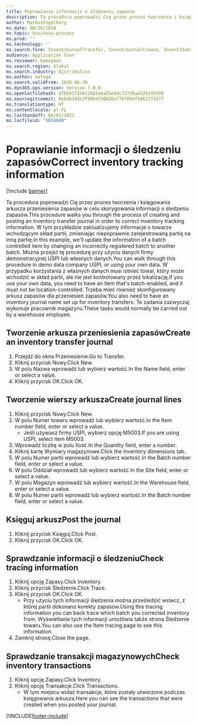 ```yaml
---
title: Poprawianie informacji o śledzeniu zapasów
description: Ta procedura poprowadzi Cię przez proces tworzenia i księgowania arkusza przeniesienia zapasów w celu skorygowania informacji o śledzeniu zapasów.
author: MarkusFogelberg
ms.date: 08/29/2018
ms.topic: business-process
ms.prod: ''
ms.technology: ''
ms.search.form: InventJournalTransfer, InventJournalCreate, InventItemIdLookupSimple, InventBatchIdLookup, InventLocationIdLookup, InventDimTracking, InventTrans
audience: Application User
ms.reviewer: kamaybac
ms.search.region: Global
ms.search.industry: Distribution
ms.author: mafoge
ms.search.validFrom: 2016-06-30
ms.dyn365.ops.version: Version 7.0.0
ms.openlocfilehash: d7bbb1f2e6128b1dea2be8dc737d5ae526195f08
ms.sourcegitcommit: 0e8db169c3f90bd750826af76709ef5d621fd377
ms.translationtype: HT
ms.contentlocale: pl-PL
ms.lasthandoff: 04/01/2021
ms.locfileid: "5834080"
---
```

# <a name="correct-inventory-tracking-information"></a><span data-ttu-id="91915-103">Poprawianie informacji o śledzeniu zapasów</span><span class="sxs-lookup"><span data-stu-id="91915-103">Correct inventory tracking information</span></span>

[!include [banner](../../includes/banner.md)]

<span data-ttu-id="91915-104">Ta procedura poprowadzi Cię przez proces tworzenia i księgowania arkusza przeniesienia zapasów w celu skorygowania informacji o śledzeniu zapasów.</span><span class="sxs-lookup"><span data-stu-id="91915-104">This procedure walks you through the process of creating and posting an inventory transfer journal in order to correct inventory tracking information.</span></span> <span data-ttu-id="91915-105">W tym przykładzie zaktualizujemy informacje o towarze wchodzącym skład partii, zmieniając niepoprawnie zarejestrowaną partię na inną partię.</span><span class="sxs-lookup"><span data-stu-id="91915-105">In this example, we'll update the information of a batch controlled item by changing an incorrectly registered batch to another batch.</span></span> <span data-ttu-id="91915-106">Można przejść tę procedurę przy użyciu danych firmy demonstracyjnej USPI lub własnych danych.</span><span class="sxs-lookup"><span data-stu-id="91915-106">You can walk through this procedure in demo data company USPI, or using your own data.</span></span> <span data-ttu-id="91915-107">W przypadku korzystania z własnych danych musi istnieć towar, który może wchodzić w skład partii, ale nie jest kontrolowany przez lokalizację.</span><span class="sxs-lookup"><span data-stu-id="91915-107">If you use your own data, you need to have an item that's batch-enabled, and it must not be location-controlled.</span></span> <span data-ttu-id="91915-108">Trzeba mieć również skonfigurowany arkusz zapasów dla przeniesień zapasów.</span><span class="sxs-lookup"><span data-stu-id="91915-108">You also need to have an inventory journal name set up for inventory transfers.</span></span> <span data-ttu-id="91915-109">Te zadania zazwyczaj wykonuje pracownik magazynu.</span><span class="sxs-lookup"><span data-stu-id="91915-109">These tasks would normally be carried out by a warehouse employee.</span></span>


## <a name="create-an-inventory-transfer-journal"></a><span data-ttu-id="91915-110">Tworzenie arkusza przeniesienia zapasów</span><span class="sxs-lookup"><span data-stu-id="91915-110">Create an inventory transfer journal</span></span>
1. <span data-ttu-id="91915-111">Przejdź do okna Przeniesienie.</span><span class="sxs-lookup"><span data-stu-id="91915-111">Go to Transfer.</span></span>
2. <span data-ttu-id="91915-112">Kliknij przycisk Nowy.</span><span class="sxs-lookup"><span data-stu-id="91915-112">Click New.</span></span>
3. <span data-ttu-id="91915-113">W polu Nazwa wprowadź lub wybierz wartość.</span><span class="sxs-lookup"><span data-stu-id="91915-113">In the Name field, enter or select a value.</span></span>
4. <span data-ttu-id="91915-114">Kliknij przycisk OK.</span><span class="sxs-lookup"><span data-stu-id="91915-114">Click OK.</span></span>

## <a name="create-journal-lines"></a><span data-ttu-id="91915-115">Tworzenie wierszy arkusza</span><span class="sxs-lookup"><span data-stu-id="91915-115">Create journal lines</span></span>
1. <span data-ttu-id="91915-116">Kliknij przycisk Nowy.</span><span class="sxs-lookup"><span data-stu-id="91915-116">Click New.</span></span>
2. <span data-ttu-id="91915-117">W polu Numer towaru wprowadź lub wybierz wartość.</span><span class="sxs-lookup"><span data-stu-id="91915-117">In the Item number field, enter or select a value.</span></span>
    * <span data-ttu-id="91915-118">Jeśli używasz firmy USPI, wybierz opcję M5003.</span><span class="sxs-lookup"><span data-stu-id="91915-118">If you are using USPI, select item M5003.</span></span>  
3. <span data-ttu-id="91915-119">Wprowadź liczbę w polu Ilość.</span><span class="sxs-lookup"><span data-stu-id="91915-119">In the Quantity field, enter a number.</span></span>
4. <span data-ttu-id="91915-120">Kliknij kartę Wymiary magazynowe.</span><span class="sxs-lookup"><span data-stu-id="91915-120">Click the Inventory dimensions tab.</span></span>
5. <span data-ttu-id="91915-121">W polu Numer partii wprowadź lub wybierz wartość.</span><span class="sxs-lookup"><span data-stu-id="91915-121">In the Batch number field, enter or select a value.</span></span>
6. <span data-ttu-id="91915-122">W polu Oddział wprowadź lub wybierz wartość.</span><span class="sxs-lookup"><span data-stu-id="91915-122">In the Site field, enter or select a value.</span></span>
7. <span data-ttu-id="91915-123">W polu Magazyn wprowadź lub wybierz wartość.</span><span class="sxs-lookup"><span data-stu-id="91915-123">In the Warehouse field, enter or select a value.</span></span>
8. <span data-ttu-id="91915-124">W polu Numer partii wprowadź lub wybierz wartość.</span><span class="sxs-lookup"><span data-stu-id="91915-124">In the Batch number field, enter or select a value.</span></span>

## <a name="post-the-journal"></a><span data-ttu-id="91915-125">Księguj arkusz</span><span class="sxs-lookup"><span data-stu-id="91915-125">Post the journal</span></span>
1. <span data-ttu-id="91915-126">Kliknij przycisk Księguj.</span><span class="sxs-lookup"><span data-stu-id="91915-126">Click Post.</span></span>
2. <span data-ttu-id="91915-127">Kliknij przycisk OK.</span><span class="sxs-lookup"><span data-stu-id="91915-127">Click OK.</span></span>

## <a name="check-tracing-information"></a><span data-ttu-id="91915-128">Sprawdzanie informacji o śledzeniu</span><span class="sxs-lookup"><span data-stu-id="91915-128">Check tracing information</span></span>
1. <span data-ttu-id="91915-129">Kliknij opcję Zapasy.</span><span class="sxs-lookup"><span data-stu-id="91915-129">Click Inventory.</span></span>
2. <span data-ttu-id="91915-130">Kliknij przycisk Śledzenie.</span><span class="sxs-lookup"><span data-stu-id="91915-130">Click Trace.</span></span>
3. <span data-ttu-id="91915-131">Kliknij przycisk OK.</span><span class="sxs-lookup"><span data-stu-id="91915-131">Click OK.</span></span>
    * <span data-ttu-id="91915-132">Przy użyciu tych informacji śledzenia można prześledzić wstecz, z której partii dokonano korekty zapasów.</span><span class="sxs-lookup"><span data-stu-id="91915-132">Using this tracing information you can back trace which batch you corrected inventory from.</span></span>  <span data-ttu-id="91915-133">Wyświetlanie tych informacji umożliwia także strona Śledzenie towaru.</span><span class="sxs-lookup"><span data-stu-id="91915-133">You can also use the Item tracing page to see this information.</span></span>  
4. <span data-ttu-id="91915-134">Zamknij stronę.</span><span class="sxs-lookup"><span data-stu-id="91915-134">Close the page.</span></span>

## <a name="check-inventory-transactions"></a><span data-ttu-id="91915-135">Sprawdzanie transakcji magazynowych</span><span class="sxs-lookup"><span data-stu-id="91915-135">Check inventory transactions</span></span>
1. <span data-ttu-id="91915-136">Kliknij opcję Zapasy.</span><span class="sxs-lookup"><span data-stu-id="91915-136">Click Inventory.</span></span>
2. <span data-ttu-id="91915-137">Kliknij opcję Transakcje.</span><span class="sxs-lookup"><span data-stu-id="91915-137">Click Transactions.</span></span>
    * <span data-ttu-id="91915-138">W tym miejscu widać transakcje, które zostały utworzone podczas księgowania arkusza.</span><span class="sxs-lookup"><span data-stu-id="91915-138">Here you can see the transactions that were created when you posted your journal.</span></span>   



[!INCLUDE[footer-include](../../../includes/footer-banner.md)]